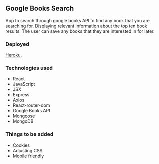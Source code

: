 ## Google Books Search
App to search through google books API to find any book that you are searching for. Displaying relevant information about the top ten book results. The user can save any books that they are interested in for later.

### Deployed
[Heroku](https://intense-peak-81346.herokuapp.com/).

### Technologies used
* React
* JavaScript
* JSX
* Express
* Axios
* React-router-dom
* Google Books API
* Mongoose
* MongoDB

### Things to be added
* Cookies
* Adjusting CSS
* Mobile friendly


